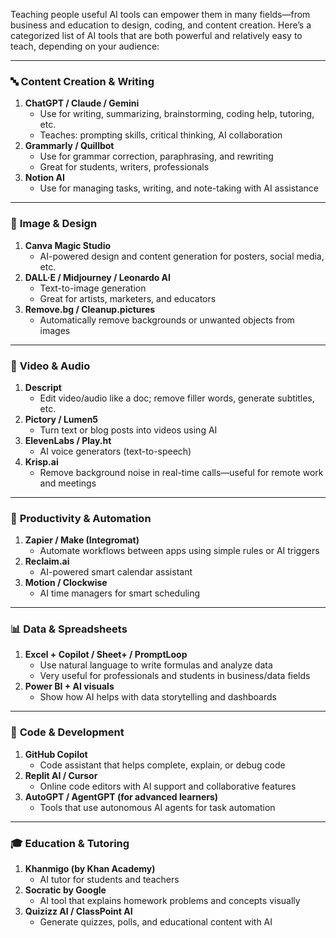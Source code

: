 Teaching people useful AI tools can empower them in many fields—from business and education to design, coding, and content creation. Here’s a categorized list of AI tools that are both powerful and relatively easy to teach, depending on your audience:

------

### 🔤 **Content Creation & Writing**

1. **ChatGPT / Claude / Gemini**
   - Use for writing, summarizing, brainstorming, coding help, tutoring, etc.
   - Teaches: prompting skills, critical thinking, AI collaboration
2. **Grammarly / Quillbot**
   - Use for grammar correction, paraphrasing, and rewriting
   - Great for students, writers, professionals
3. **Notion AI**
   - Use for managing tasks, writing, and note-taking with AI assistance

------

### 🎨 **Image & Design**

1. **Canva Magic Studio**
   - AI-powered design and content generation for posters, social media, etc.
2. **DALL·E / Midjourney / Leonardo AI**
   - Text-to-image generation
   - Great for artists, marketers, and educators
3. **Remove.bg / Cleanup.pictures**
   - Automatically remove backgrounds or unwanted objects from images

------

### 🎥 **Video & Audio**

1. **Descript**
   - Edit video/audio like a doc; remove filler words, generate subtitles, etc.
2. **Pictory / Lumen5**
   - Turn text or blog posts into videos using AI
3. **ElevenLabs / Play.ht**
   - AI voice generators (text-to-speech)
4. **Krisp.ai**
   - Remove background noise in real-time calls—useful for remote work and meetings

------

### 💼 **Productivity & Automation**

1. **Zapier / Make (Integromat)**
   - Automate workflows between apps using simple rules or AI triggers
2. **Reclaim.ai**
   - AI-powered smart calendar assistant
3. **Motion / Clockwise**
   - AI time managers for smart scheduling

------

### 📊 **Data & Spreadsheets**

1. **Excel + Copilot / Sheet+ / PromptLoop**
   - Use natural language to write formulas and analyze data
   - Very useful for professionals and students in business/data fields
2. **Power BI + AI visuals**
   - Show how AI helps with data storytelling and dashboards

------

### 🤖 **Code & Development**

1. **GitHub Copilot**
   - Code assistant that helps complete, explain, or debug code
2. **Replit AI / Cursor**
   - Online code editors with AI support and collaborative features
3. **AutoGPT / AgentGPT (for advanced learners)**
   - Tools that use autonomous AI agents for task automation

------

### 🎓 **Education & Tutoring**

1. **Khanmigo (by Khan Academy)**
   - AI tutor for students and teachers
2. **Socratic by Google**
   - AI tool that explains homework problems and concepts visually
3. **Quizizz AI / ClassPoint AI**
   - Generate quizzes, polls, and educational content with AI